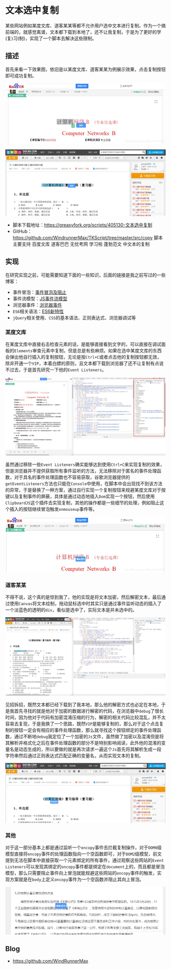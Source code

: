 # 文本选中复制
某些网站例如某度文库、道客某某等都不允许用户选中文本进行复制，作为一个搞前端的，就感觉离谱，文本都下载到本地了，还不让我复制，于是为了更好的学(复)习(制)，实现了一个脚本去解决这些限制。  

## 描述
首先来看一下效果图，依旧是以某度文库、道客某某为例展示效果，点击复制按钮即可成功复制。

![](screenshots/2023-04-14-20-26-39.jpg)

![](screenshots/2023-04-14-20-26-46.jpg)

- 脚本下载地址：<https://greasyfork.org/scripts/405130-文本选中复制>
- GitHub：<https://github.com/WindrunnerMax/TKScript/tree/master/src/copy>
脚本主要支持 百度文库 道客巴巴 无忧考网 学习啦 蓬勃范文 中文本的复制

## 实现
在研究实现之前，可能需要知道下面的一些知识，后面的链接是我之前写过的一些博客：
* 事件冒泡：[事件冒泡及阻止](https://github.com/WindrunnerMax/EveryDay/blob/master/JavaScript/事件冒泡及阻止.md)
* 事件流模型：[JS事件流模型](https://github.com/WindrunnerMax/EveryDay/blob/master/JavaScript/JS事件流模型.md)
* 浏览器事件：[浏览器事件](https://github.com/WindrunnerMax/EveryDay/blob/master/Browser/浏览器事件.md)
* `ES6`相关语法：[ES6新特性](https://github.com/WindrunnerMax/EveryDay/blob/master/JavaScript/ES6新特性.md)
* `jQuery`相关使用、`CSS`的基本语法、正则表达式、浏览器调试等

### 某度文库
在某度文库中直接右击检查元素的话，是能够直接看到文字的，可以直接在调试面板的`Elements`审查元素中复制，但是总是有些麻烦。如果在选中某度文库的东西会弹出他自行插入的复制按钮，无论是按`Ctrl+C`或者点击他的复制按钮都无效，除非开通一个`VIP`，本着白嫖的原则，且文本都下载到浏览器了还不让复制有点说不过去，于是首先研究一下他的`Event Listeners`。

![](screenshots/2023-04-14-20-27-04.jpg)

虽然通过移除一些`Event Listeners`确实能够达到使用`Ctrl+C`来实现复制的效果，但是浏览器并不提供获取所有事件监听的方法，无法移除对于匿名的事件处理函数，对于具名的事件处理函数也不容易获取，谷歌浏览器提供的`getEventListeners`方法也只能在`Console`中使用，在脚本中会出现找不到该方法的异常，于是替换了一种方案，通过自行实现一个复制按钮来规避某度文库对于按键以及复制事件的屏蔽，具体是通过动态地插入`Dom`实现一个按钮，然后使用`ClipboardJS`这个插件去实现复制，其他的操作都是一些细节的处理，例如阻止这个插入的按钮继续冒泡触发`onmouseup`事件等。

![](screenshots/2023-04-14-20-27-18.jpg)

### 道客某某
不得不说，这个真的是惊到我了，他的实现是将文本加密，然后解密文本，最后通过使用`Canvas`将文本绘制，拖动鼠标选中时其实只是通过事件监听动态的插入了一个淡蓝色的透明的`div`，看似是选中了，实际文本是并未选中的。

![](screenshots/2023-04-14-20-28-17.jpg)

见招拆招，既然文本都已经下载到了我本地，那么他的解密方式也必定在本地，于是我首先寻找的就是他对于加密的数据进行解密的代码，在浏览器中`debug`了很长时间，因为他对于代码有加密混淆压缩的行为，解密的相关代码比较混乱，并不太容易去复现，于是我换了一个思路，既然`VIP`是能够复制的，那么对于这个点击复制的按钮一定会有相应的事件处理函数，那么就寻找这个按钮绑定的事件处理函数，通过不断地`debug`我定位了一个加密的`Js`文件，虽然做了加密以及混淆但是将其解析并格式化之后在事件处理函数的部分不是特别影响阅读，此外他的混淆的变量名是动态生成的，所以要做的就是再次请求一遍这个`Js`首先将其解析生成一段字符串然后通过正则表达式匹配正确的变量名，从而实现文本的复制。

![](screenshots/2023-04-14-20-28-25.jpg)

### 其他
对于这一部分基本上都是通过监听一个`oncopy`事件去拦截复制操作，对于`DOM0`级模型直接将`oncopy`事件的处理函数指向一个空函数即可，对于`DOM2`级模型，前文提到无法在脚本中直接获取一个元素绑定的所有事件，通过观察这些网站的`Event Listeners`可以发现其绑定的`oncopy`事件都是绑定在`document`上的，而且都是冒泡模型，那么只需要阻止事件向上冒泡就能规避这些网站的`oncopy`事件的触发，实现方案就是在`body`上定义`oncopy`事件为一个空函数并阻止其向上冒泡。

![](screenshots/2023-04-14-20-28-31.png)

## Blog

- <https://github.com/WindRunnerMax>

